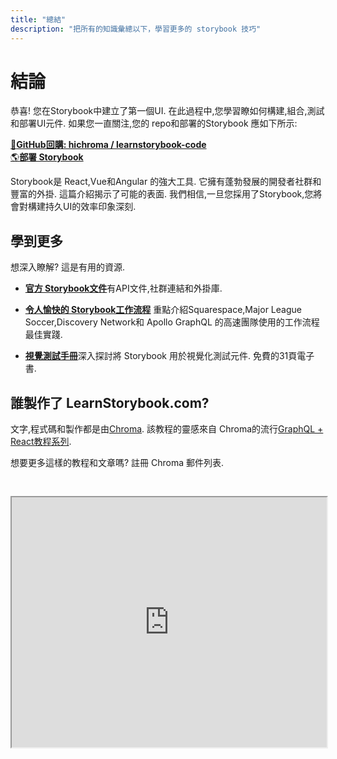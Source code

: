 ```yaml
---
title: "總結"
description: "把所有的知識彙總以下，學習更多的 storybook 技巧"
---
```

# 結論

恭喜! 您在Storybook中建立了第一個UI. 在此過程中,您學習瞭如何構建,組合,測試和部署UI元件. 如果您一直關注,您的 repo和部署的Storybook 應如下所示:

[📕**GitHub回購: hichroma / learnstorybook-code**](https://github.com/chromaui/learnstorybook-code)
<br/>
[🌎**部署 Storybook**](https://clever-banach-415c03.netlify.com/)

Storybook是 React,Vue和Angular 的強大工具. 它擁有蓬勃發展的開發者社群和豐富的外掛. 這篇介紹揭示了可能的表面. 我們相信,一旦您採用了Storybook,您將會對構建持久UI的效率印象深刻.

## 學到更多

想深入瞭解? 這是有用的資源.

-   [**官方 Storybook文件**](https://storybook.js.org/basics/introduction/)有API文件,社群連結和外掛庫.

-   [**令人愉快的 Storybook工作流程**](https://blog.hichroma.com/the-delightful-storybook-workflow-b322b76fd07) 重點介紹Squarespace,Major League Soccer,Discovery Network和 Apollo GraphQL 的高速團隊使用的工作流程最佳實踐.

-   [**視覺測試手冊**](https://www.chromaticqa.com/book/visual-testing-handbook)深入探討將 Storybook 用於視覺化測試元件. 免費的31頁電子書.

## 誰製作了 LearnStorybook.com?

文字,程式碼和製作都是由[Chroma](http://blog.hichroma.com/). 該教程的靈感來自 Chroma的流行[GraphQL + React教程系列](https://blog.hichroma.com/graphql-react-tutorial-part-1-6-d0691af25858).

想要更多這樣的教程和文章嗎? 註冊 Chroma 郵件列表.

<iframe style="height:400px;width:100%;max-width:800px;margin:30px auto;" src="https://upscri.be/bface0?as_embed"></iframe>
